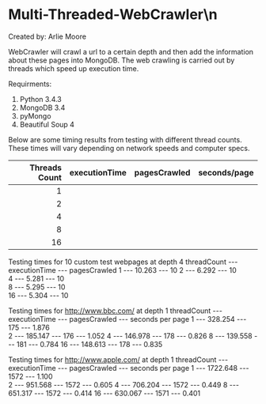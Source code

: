 # Multi-Threaded-WebCrawler\n

Created by: Arlie Moore

WebCrawler will crawl a url to a certain depth
and then add the information about these pages
into MongoDB. The web crawling is carried out
by threads which speed up execution time.


Requirments:

1. Python 3.4.3
2. MongoDB 3.4
4. pyMongo
3. Beautiful Soup 4


Below are some timing results from testing with 
different thread counts. These times will vary
depending on network speeds and computer
specs. 

| Threads Count | executionTime | pagesCrawled | seconds/page |
|--------------:|--------------:|-------------:|-------------:|
|              1|               |              |              |
|              2|               |              |              |
|              4|               |              |              |
|              8|               |              |              |
|             16|               |              |              |



Testing times for 10 custom test webpages at depth 4
threadCount --- executionTime --- pagesCrawled
          1 ---        10.263 ---           10 
          2 ---        6.292  ---           10  
          4 ---        5.281  ---           10  
          8 ---        5.295  ---           10  
         16 ---        5.304  ---           10  

Testing times for http://www.bbc.com/ at depth 1
threadCount --- executionTime --- pagesCrawled --- seconds per page
          1 ---       328.254 ---          175 ---            1.876     
          2 ---       185.147 ---          176 ---            1.052
          4 ---       146.978 ---          178 ---            0.826
          8 ---       139.558 ---          181 ---            0.784
         16 ---       148.613 ---          178 ---            0.835

Testing times for http://www.apple.com/ at depth 1
threadCount --- executionTime --- pagesCrawled --- seconds per page
          1 ---      1722.648 ---         1572 ---            1.100     
          2 ---       951.568 ---         1572 ---            0.605
          4 ---       706.204 ---         1572 ---            0.449
          8 ---       651.317 ---         1572 ---            0.414
         16 ---       630.067 ---         1571 ---            0.401

